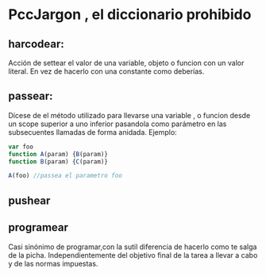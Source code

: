 # PccJargon , el diccionario prohibido

## harcodear:
Acción de settear el valor de una variable, objeto o funcion con un valor literal. En vez de hacerlo con una constante como deberías.
## passear:
Dícese de el método utilizado para llevarse una variable , o funcion desde un scope superior a uno inferior pasandola como parámetro en las subsecuentes llamadas de forma anidada.
Ejemplo: 
```Javascript
var foo 
function A(param) {B(param)}
function B(param) {C(param)}

A(foo) //passea el parametro foo 
```
## pushear 

## programear 
Casi sinónimo de programar,con la sutil diferencia de hacerlo como te salga de la picha. Independientemente del objetivo final de la tarea a llevar a cabo y de las normas impuestas.
